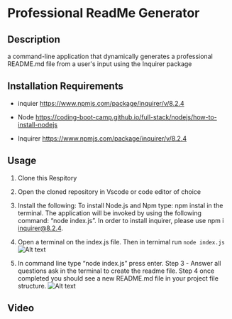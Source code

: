# Professional ReadMe Generator

## Description
a command-line application that dynamically generates a professional README.md file from a user's input using the Inquirer package

## Installation Requirements
- inquier
https://www.npmjs.com/package/inquirer/v/8.2.4

- Node
https://coding-boot-camp.github.io/full-stack/nodejs/how-to-install-nodejs

- Inquirer
https://www.npmjs.com/package/inquirer/v/8.2.4


## Usage
1. Clone this Respitory 

2. Open the cloned repository in Vscode or code editor of choice

3. Install the following:
To install Node.js and Npm type: npm instal in the terminal. The application will be invoked by using the following command: “node index.js”.  In order to install inquirer, please use npm i inquirer@8.2.4. 

4. Open a terminal on the index.js file. Then in ternimal run `node index.js`
![Alt text](../WWhite_Moudle-9_PROFFESIONAL-README/assets/Developutils.png?raw=true "Whitneys-React-Portfolio")

5. In command line type “node index.js” press enter. Step 3 - Answer all questions ask in the terminal to create the readme file. Step 4 once completed you should see a new README.md file in your project file structure.
![Alt text](../WWhite_Moudle-9_PROFFESIONAL-README/assets/WWHITE%20MOUDLE-9%20PROFFESIONAL-R....png?raw=true "Whitneys-React-Portfolio")

## Video 




